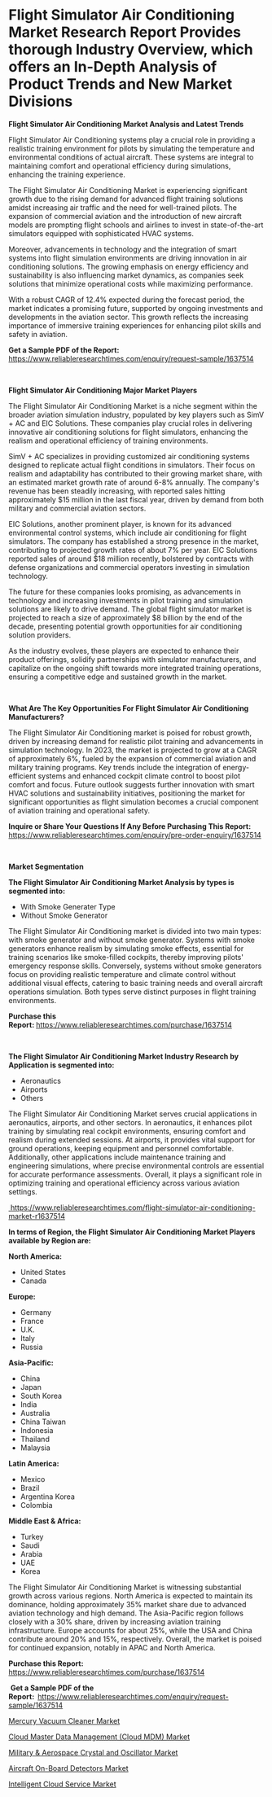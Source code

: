 <p><h1>Flight Simulator Air Conditioning Market Research Report Provides thorough Industry Overview, which offers an In-Depth Analysis of Product Trends and New Market Divisions</h1></p><p><strong>Flight Simulator Air Conditioning Market Analysis and Latest Trends</strong></p>
<p><p>Flight Simulator Air Conditioning systems play a crucial role in providing a realistic training environment for pilots by simulating the temperature and environmental conditions of actual aircraft. These systems are integral to maintaining comfort and operational efficiency during simulations, enhancing the training experience.</p><p>The Flight Simulator Air Conditioning Market is experiencing significant growth due to the rising demand for advanced flight training solutions amidst increasing air traffic and the need for well-trained pilots. The expansion of commercial aviation and the introduction of new aircraft models are prompting flight schools and airlines to invest in state-of-the-art simulators equipped with sophisticated HVAC systems.</p><p>Moreover, advancements in technology and the integration of smart systems into flight simulation environments are driving innovation in air conditioning solutions. The growing emphasis on energy efficiency and sustainability is also influencing market dynamics, as companies seek solutions that minimize operational costs while maximizing performance. </p><p>With a robust CAGR of 12.4% expected during the forecast period, the market indicates a promising future, supported by ongoing investments and developments in the aviation sector. This growth reflects the increasing importance of immersive training experiences for enhancing pilot skills and safety in aviation.</p></p>
<p><strong>Get a Sample PDF of the Report:&nbsp;</strong> <a href="https://www.reliableresearchtimes.com/enquiry/request-sample/1637514?utm_campaign=1420&utm_medium=2&utm_source=Github&utm_content=ia&utm_term=07122024&utm_id=flight-simulator-air-conditioning">https://www.reliableresearchtimes.com/enquiry/request-sample/1637514</a></p>
<p>&nbsp;</p>
<p><strong>Flight Simulator Air Conditioning Major Market Players</strong></p>
<p><p>The Flight Simulator Air Conditioning Market is a niche segment within the broader aviation simulation industry, populated by key players such as SimV + AC and EIC Solutions. These companies play crucial roles in delivering innovative air conditioning solutions for flight simulators, enhancing the realism and operational efficiency of training environments.</p><p>SimV + AC specializes in providing customized air conditioning systems designed to replicate actual flight conditions in simulators. Their focus on realism and adaptability has contributed to their growing market share, with an estimated market growth rate of around 6-8% annually. The company's revenue has been steadily increasing, with reported sales hitting approximately $15 million in the last fiscal year, driven by demand from both military and commercial aviation sectors.</p><p>EIC Solutions, another prominent player, is known for its advanced environmental control systems, which include air conditioning for flight simulators. The company has established a strong presence in the market, contributing to projected growth rates of about 7% per year. EIC Solutions reported sales of around $18 million recently, bolstered by contracts with defense organizations and commercial operators investing in simulation technology.</p><p>The future for these companies looks promising, as advancements in technology and increasing investments in pilot training and simulation solutions are likely to drive demand. The global flight simulator market is projected to reach a size of approximately $8 billion by the end of the decade, presenting potential growth opportunities for air conditioning solution providers. </p><p>As the industry evolves, these players are expected to enhance their product offerings, solidify partnerships with simulator manufacturers, and capitalize on the ongoing shift towards more integrated training operations, ensuring a competitive edge and sustained growth in the market.</p></p>
<p>&nbsp;</p>
<p><strong>What Are The Key Opportunities For Flight Simulator Air Conditioning Manufacturers?</strong></p>
<p><p>The Flight Simulator Air Conditioning market is poised for robust growth, driven by increasing demand for realistic pilot training and advancements in simulation technology. In 2023, the market is projected to grow at a CAGR of approximately 6%, fueled by the expansion of commercial aviation and military training programs. Key trends include the integration of energy-efficient systems and enhanced cockpit climate control to boost pilot comfort and focus. Future outlook suggests further innovation with smart HVAC solutions and sustainability initiatives, positioning the market for significant opportunities as flight simulation becomes a crucial component of aviation training and operational safety.</p></p>
<p><strong>Inquire or Share Your Questions If Any Before Purchasing This Report:</strong> <a href="https://www.reliableresearchtimes.com/enquiry/pre-order-enquiry/1637514?utm_campaign=1420&utm_medium=2&utm_source=Github&utm_content=ia&utm_term=07122024&utm_id=flight-simulator-air-conditioning">https://www.reliableresearchtimes.com/enquiry/pre-order-enquiry/1637514</a></p>
<p>&nbsp;</p>
<p><strong>Market Segmentation</strong></p>
<p><strong>The Flight Simulator Air Conditioning Market Analysis by types is segmented into:</strong></p>
<p><ul><li>With Smoke Generater Type</li><li>Without Smoke Generator</li></ul></p>
<p><p>The Flight Simulator Air Conditioning market is divided into two main types: with smoke generator and without smoke generator. Systems with smoke generators enhance realism by simulating smoke effects, essential for training scenarios like smoke-filled cockpits, thereby improving pilots' emergency response skills. Conversely, systems without smoke generators focus on providing realistic temperature and climate control without additional visual effects, catering to basic training needs and overall aircraft operations simulation. Both types serve distinct purposes in flight training environments.</p></p>
<p><strong>Purchase this Report:&nbsp;</strong><a href="https://www.reliableresearchtimes.com/purchase/1637514?utm_campaign=1420&utm_medium=2&utm_source=Github&utm_content=ia&utm_term=07122024&utm_id=flight-simulator-air-conditioning">https://www.reliableresearchtimes.com/purchase/1637514</a></p>
<p>&nbsp;</p>
<p><strong>The Flight Simulator Air Conditioning Market Industry Research by Application is segmented into:</strong></p>
<p><ul><li>Aeronautics</li><li>Airports</li><li>Others</li></ul></p>
<p><p>The Flight Simulator Air Conditioning Market serves crucial applications in aeronautics, airports, and other sectors. In aeronautics, it enhances pilot training by simulating real cockpit environments, ensuring comfort and realism during extended sessions. At airports, it provides vital support for ground operations, keeping equipment and personnel comfortable. Additionally, other applications include maintenance training and engineering simulations, where precise environmental controls are essential for accurate performance assessments. Overall, it plays a significant role in optimizing training and operational efficiency across various aviation settings.</p></p>
<p><a href="https://www.reliableresearchtimes.com/flight-simulator-air-conditioning-market-r1637514?utm_campaign=1420&utm_medium=2&utm_source=Github&utm_content=ia&utm_term=07122024&utm_id=flight-simulator-air-conditioning">&nbsp;https://www.reliableresearchtimes.com/flight-simulator-air-conditioning-market-r1637514</a></p>
<p><strong>In terms of Region, the Flight Simulator Air Conditioning Market Players available by Region are:</strong></p>
<p>
    <p> <strong> North America: </strong>
        <ul>
            <li>United States</li>
            <li>Canada</li>
        </ul>
        </p> 
    <p> <strong> Europe: </strong>
        <ul>
            <li>Germany</li>
            <li>France</li>
            <li>U.K.</li>
            <li>Italy</li>
            <li>Russia</li>
        </ul>
        </p> 
    <p> <strong> Asia-Pacific: </strong>
        <ul>
            <li>China</li>
            <li>Japan</li>
            <li>South Korea</li>
            <li>India</li>
            <li>Australia</li>
            <li>China Taiwan</li>
            <li>Indonesia</li>
            <li>Thailand</li>
            <li>Malaysia</li>
        </ul>
        </p> 
    <p> <strong> Latin America: </strong>
        <ul>
            <li>Mexico</li>
            <li>Brazil</li>
            <li>Argentina Korea</li>
            <li>Colombia</li>
        </ul>
        </p> 
    <p> <strong> Middle East & Africa: </strong>
        <ul>
            <li>Turkey</li>
            <li>Saudi</li>
            <li>Arabia</li>
            <li>UAE</li>
            <li>Korea</li>
        </ul>
    </p>
    </p>
<p><p>The Flight Simulator Air Conditioning Market is witnessing substantial growth across various regions. North America is expected to maintain its dominance, holding approximately 35% market share due to advanced aviation technology and high demand. The Asia-Pacific region follows closely with a 30% share, driven by increasing aviation training infrastructure. Europe accounts for about 25%, while the USA and China contribute around 20% and 15%, respectively. Overall, the market is poised for continued expansion, notably in APAC and North America.</p></p>
<p><strong>Purchase this Report: </strong><a href="https://www.reliableresearchtimes.com/purchase/1637514?utm_campaign=1420&utm_medium=2&utm_source=Github&utm_content=ia&utm_term=07122024&utm_id=flight-simulator-air-conditioning">https://www.reliableresearchtimes.com/purchase/1637514</a></p>
<p>&nbsp;<strong>Get a Sample PDF of the Report:&nbsp;&nbsp;</strong><a href="https://www.reliableresearchtimes.com/enquiry/request-sample/1637514?utm_campaign=1420&utm_medium=2&utm_source=Github&utm_content=ia&utm_term=07122024&utm_id=flight-simulator-air-conditioning">https://www.reliableresearchtimes.com/enquiry/request-sample/1637514</a></p>
<p><strong></strong></p>
<p><p><a href="https://issuu.com/reportprime-2/docs/mercury-vacuum-cleaner-market-size-2030.pptx?utm_campaign=1420&utm_medium=2&utm_source=Github&utm_content=ia&utm_term=07122024&utm_id=flight-simulator-air-conditioning">Mercury Vacuum Cleaner Market</a></p><p><a href="https://www.linkedin.com/pulse/analysis-forecast-growing-demand-raket-research-k8t5c?utm_campaign=1420&utm_medium=2&utm_source=Github&utm_content=ia&utm_term=07122024&utm_id=flight-simulator-air-conditioning">Cloud Master Data Management (Cloud MDM) Market</a></p><p><a href="https://issuu.com/reportprime-2/docs/military-aerospace-crystal-and-oscillator-market-s?utm_campaign=1420&utm_medium=2&utm_source=Github&utm_content=ia&utm_term=07122024&utm_id=flight-simulator-air-conditioning">Military & Aerospace Crystal and Oscillator Market</a></p><p><a href="https://github.com/ryanbell8967/Market-Research-Report-List-1/blob/main/aircraft-on-board-detectors-market.md?utm_campaign=1420&utm_medium=2&utm_source=Github&utm_content=ia&utm_term=07122024&utm_id=flight-simulator-air-conditioning">Aircraft On-Board Detectors Market</a></p><p><a href="https://www.linkedin.com/pulse/compreh-proposis-fbaif?utm_campaign=1420&utm_medium=2&utm_source=Github&utm_content=ia&utm_term=07122024&utm_id=flight-simulator-air-conditioning">Intelligent Cloud Service Market</a></p></p>